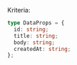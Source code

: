 Kriteria:

```ts
type DataProps = {
  id: string;
  title: string;
  body: string;
  createdAt: string;
};
```
